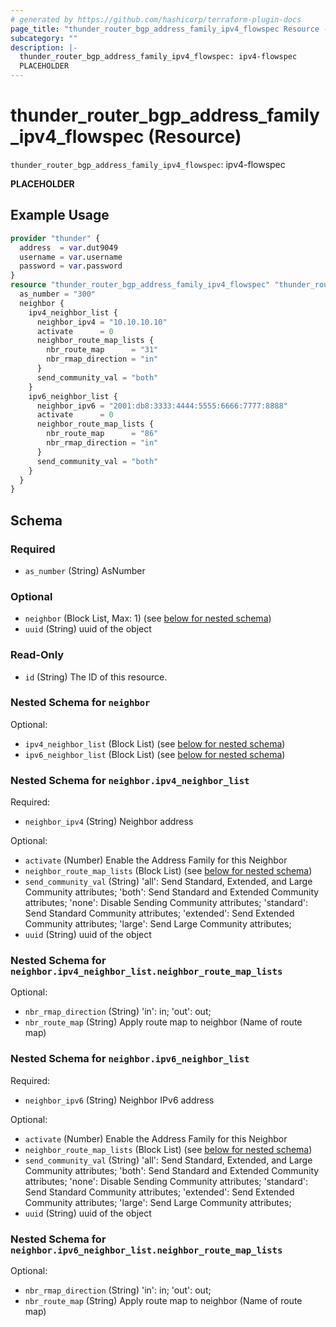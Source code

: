 ```yaml
---
# generated by https://github.com/hashicorp/terraform-plugin-docs
page_title: "thunder_router_bgp_address_family_ipv4_flowspec Resource - terraform-provider-thunder"
subcategory: ""
description: |-
  thunder_router_bgp_address_family_ipv4_flowspec: ipv4-flowspec
  PLACEHOLDER
---
```


# thunder_router_bgp_address_family_ipv4_flowspec (Resource)

`thunder_router_bgp_address_family_ipv4_flowspec`: ipv4-flowspec

__PLACEHOLDER__

## Example Usage

```terraform
provider "thunder" {
  address  = var.dut9049
  username = var.username
  password = var.password
}
resource "thunder_router_bgp_address_family_ipv4_flowspec" "thunder_router_bgp_address_family_ipv4_flowspec" {
  as_number = "300"
  neighbor {
    ipv4_neighbor_list {
      neighbor_ipv4 = "10.10.10.10"
      activate      = 0
      neighbor_route_map_lists {
        nbr_route_map      = "31"
        nbr_rmap_direction = "in"
      }
      send_community_val = "both"
    }
    ipv6_neighbor_list {
      neighbor_ipv6 = "2001:db8:3333:4444:5555:6666:7777:8888"
      activate      = 0
      neighbor_route_map_lists {
        nbr_route_map      = "86"
        nbr_rmap_direction = "in"
      }
      send_community_val = "both"
    }
  }
}
```

<!-- schema generated by tfplugindocs -->
## Schema

### Required

- `as_number` (String) AsNumber

### Optional

- `neighbor` (Block List, Max: 1) (see [below for nested schema](#nestedblock--neighbor))
- `uuid` (String) uuid of the object

### Read-Only

- `id` (String) The ID of this resource.

<a id="nestedblock--neighbor"></a>
### Nested Schema for `neighbor`

Optional:

- `ipv4_neighbor_list` (Block List) (see [below for nested schema](#nestedblock--neighbor--ipv4_neighbor_list))
- `ipv6_neighbor_list` (Block List) (see [below for nested schema](#nestedblock--neighbor--ipv6_neighbor_list))

<a id="nestedblock--neighbor--ipv4_neighbor_list"></a>
### Nested Schema for `neighbor.ipv4_neighbor_list`

Required:

- `neighbor_ipv4` (String) Neighbor address

Optional:

- `activate` (Number) Enable the Address Family for this Neighbor
- `neighbor_route_map_lists` (Block List) (see [below for nested schema](#nestedblock--neighbor--ipv4_neighbor_list--neighbor_route_map_lists))
- `send_community_val` (String) 'all': Send Standard, Extended, and Large Community attributes; 'both': Send Standard and Extended Community attributes; 'none': Disable Sending Community attributes; 'standard': Send Standard Community attributes; 'extended': Send Extended Community attributes; 'large': Send Large Community attributes;
- `uuid` (String) uuid of the object

<a id="nestedblock--neighbor--ipv4_neighbor_list--neighbor_route_map_lists"></a>
### Nested Schema for `neighbor.ipv4_neighbor_list.neighbor_route_map_lists`

Optional:

- `nbr_rmap_direction` (String) 'in': in; 'out': out;
- `nbr_route_map` (String) Apply route map to neighbor (Name of route map)



<a id="nestedblock--neighbor--ipv6_neighbor_list"></a>
### Nested Schema for `neighbor.ipv6_neighbor_list`

Required:

- `neighbor_ipv6` (String) Neighbor IPv6 address

Optional:

- `activate` (Number) Enable the Address Family for this Neighbor
- `neighbor_route_map_lists` (Block List) (see [below for nested schema](#nestedblock--neighbor--ipv6_neighbor_list--neighbor_route_map_lists))
- `send_community_val` (String) 'all': Send Standard, Extended, and Large Community attributes; 'both': Send Standard and Extended Community attributes; 'none': Disable Sending Community attributes; 'standard': Send Standard Community attributes; 'extended': Send Extended Community attributes; 'large': Send Large Community attributes;
- `uuid` (String) uuid of the object

<a id="nestedblock--neighbor--ipv6_neighbor_list--neighbor_route_map_lists"></a>
### Nested Schema for `neighbor.ipv6_neighbor_list.neighbor_route_map_lists`

Optional:

- `nbr_rmap_direction` (String) 'in': in; 'out': out;
- `nbr_route_map` (String) Apply route map to neighbor (Name of route map)



